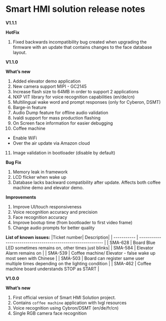 # Smart HMI solution release notes

**V1.1.1**

**HotFix**

1. Fixed backwards incompatibility bug created when upgrading the firmware with an update that contains changes to the face database layout.

**V1.1.0**

**What’s new**
1. Added elevator demo application
2. New camera support MIPI - GC2145
3. Increase flash size to 64MB in order to support 2 applications
4. NXP VIT library for voice recognition capabilities (en/de/cn)
5. Multilingual wake word and prompt responses (only for Cyberon, DSMT)
6. Barge-in feature
7. Audio Dump feature for offline audio validation
8. Ivaldi support for mass production flashing
9. On Screen face information for easier debugging
10. Coffee machine
   * Enable WiFi
   * Over the air update via Amazon cloud
11. Image validation in bootloader (disable by default)

**Bug Fix**
1. Memory leak in framework
2. LCD flicker when wake up
3. Database lacks backward compatibility after update. Affects both coffee machine demo and elevator demo.


**Improvements**

1. Improve UI/touch responsiveness
2. Voice recognition accuracy and precision
3. Face recognition accuracy
4. Improve bootup time (from bootloader to first video frame)
5. Change audio prompts for better quality

**List of known issues:**
|Ticket number| Description|
| ----------- | ------------------------------------------------------------ |
| SMA-628     |  Board Blue LED sometimes remains on, other times just blinks|
| SMA-584     |  Elevator Alarm remains on |
| SMA-539     | Coffee machine/ Elevator - false wake up most seen with Chinese |
| SMA-503     | Board can register same user multiple times depending on the lighting condition |
| SMA-462     | Coffee machine board understands STOP as START |

**V1.0.0**

**What’s new**
1. First official version of Smart HMI Solution project.
2. Contains `coffee machine` application with lvgl resources
3. Voice recognition using Cybron/DSMT (en/de/fr/cn)
4. Single RGB camera face recognition
